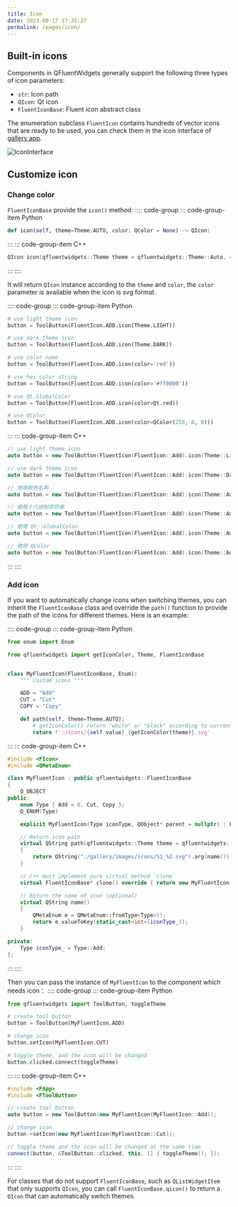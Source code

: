 ```yaml
---
title: Icon
date: 2023-08-17 17:35:27
permalink: /pages/icon/
---
```


## Built-in icons
Components in QFluentWidgets generally support the following three types of icon parameters:
* `str`: Icon path
* `QIcon`: Qt icon
* `FluentIconBase`: Fluent icon abstract class

The enumeration subclass `FluentIcon` contains hundreds of vector icons that are ready to be used, you can check them in the icon interface of [gallery app](https://github.com/zhiyiYo/PyQt-Fluent-Widgets/releases/download/v1.1.6/PyQt-Fluent-Widgets-Gallery_v1.1.6_lite_windows_x64.zip).

![IconInterface](/img/designer/IconInterface.jpg)

## Customize icon

### Change color
`FluentIconBase` provide the `icon()` method:
:::: code-group
::: code-group-item Python
```python
def icon(self, theme=Theme.AUTO, color: QColor = None) -> QIcon:
```
:::
::: code-group-item C++
```cpp
QIcon icon(qfluentwidgets::Theme theme = qfluentwidgets::Theme::Auto, const QColor& color = QColor());
```
:::
::::

It will return `QIcon` instance according to the `theme` and `color`, the `color` parameter is available when the icon is svg format.

:::: code-group
::: code-group-item Python
```python
# use light theme icon
button = ToolButton(FluentIcon.ADD.icon(Theme.LIGHT))

# use dark theme icon
button = ToolButton(FluentIcon.ADD.icon(Theme.DARK))

# use color name
button = ToolButton(FluentIcon.ADD.icon(color='red'))

# use hex color string
button = ToolButton(FluentIcon.ADD.icon(color='#ff0000'))

# use Qt.GlobalColor
button = ToolButton(FluentIcon.ADD.icon(color=Qt.red))

# use QColor
button = ToolButton(FluentIcon.ADD.icon(color=QColor(255, 0, 0)))
```
:::
::: code-group-item C++
```cpp
// use light theme icon
auto button = new ToolButton(FluentIcon(FluentIcon::Add).icon(Theme::Light))

// use dark theme icon
auto button = new ToolButton(FluentIcon(FluentIcon::Add).icon(Theme::Dark))

// 使用颜色名称
auto button = new ToolButton(FluentIcon(FluentIcon::Add).icon(Theme::Auto, "red"))

// 使用十六进制字符串
auto button = new ToolButton(FluentIcon(FluentIcon::Add).icon(Theme::Auto, "#ff0000"))

// 使用 Qt::GlobalColor
auto button = new ToolButton(FluentIcon(FluentIcon::Add).icon(Theme::Auto, Qt::red))

// 使用 QColor
auto button = new ToolButton(FluentIcon(FluentIcon::Add).icon(Theme::Auto, QColor(255, 0, 0)))
```
:::
::::

### Add icon
If you want to automatically change icons when switching themes, you can inherit the `FluentIconBase` class and override the `path()` function to provide the path of the icons for different themes. Here is an example:

:::: code-group
::: code-group-item Python
```python
from enum import Enum

from qfluentwidgets import getIconColor, Theme, FluentIconBase


class MyFluentIcon(FluentIconBase, Enum):
    """ Custom icons """

    ADD = "Add"
    CUT = "Cut"
    COPY = "Copy"

    def path(self, theme=Theme.AUTO):
        # getIconColor() return "white" or "black" according to current theme
        return f':/icons/{self.value}_{getIconColor(theme)}.svg'
```
:::
::: code-group-item C++
```cpp
#include <FIcon>
#include <QMetaEnum>

class MyFluentIcon : public qfluentwidgets::FluentIconBase
{
    Q_OBJECT
public:
    enum Type { Add = 0, Cut, Copy };
    Q_ENUM(Type)

    explicit MyFluentIcon(Type iconType, QObject* parent = nullptr) : FluentIconBase(parent), iconType_(iconType) {}

    // Return icon path
    virtual QString path(qfluentwidgets::Theme theme = qfluentwidgets::Theme::Auto) override
    {
        return QString(":/gallery/images/icons/%1_%2.svg").arg(name()).arg(qfluentwidgets::getIconColor(theme));
    }

    // C++ must implement pure virtual method `clone`
    virtual FluentIconBase* clone() override { return new MyFluentIcon(iconType_, parent()); }

    // Return the name of icon (optional)
    virtual QString name()
    {
        QMetaEnum e = QMetaEnum::fromType<Type>();
        return e.valueToKey(static_cast<int>(iconType_));
    }

private:
    Type iconType_ = Type::Add;
};
```
:::
::::

Then you can pass the instance of `MyFluentIcon` to the component which needs icon：
:::: code-group
::: code-group-item Python
```python
from qfluentwidgets import ToolButton, toggleTheme

# create tool button
button = ToolButton(MyFluentIcon.ADD)

# change icon
button.setIcon(MyFluentIcon.CUT)

# toggle theme, and the icon will be changed
button.clicked.connect(toggleTheme)
```
:::
::: code-group-item C++
```cpp
#include <FApp>
#include <FToolButton>

// create tool button
auto button = new ToolButton(new MyFluentIcon(MyFluentIcon::Add));

// change icon
button->setIcon(new MyFluentIcon(MyFluentIcon::Cut));

// toggle theme and the icon will be changed at the same time
connect(button, &ToolButton::clicked, this, [] { toggleTheme(); });
```
:::
::::

For classes that do not support `FluentIconBase`, such as `QListWidgetItem` that only supports `QIcon`, you can call `FluentIconBase.qicon()` to return a `QIcon` that can automatically switch themes.